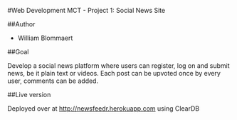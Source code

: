 #Web Development MCT - Project 1: Social News Site

##Author

- William Blommaert

##Goal

Develop a social news platform where users can register, log on and submit news, be it plain text or videos.
Each post can be upvoted once by every user, comments can be added.

##Live version

Deployed over at http://newsfeedr.herokuapp.com using ClearDB


